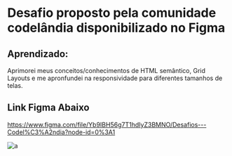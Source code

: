 # Desafio proposto pela comunidade codelândia disponibilizado no Figma

## Aprendizado:
Aprimorei meus conceitos/conhecimentos de HTML semântico, Grid Layouts e me apronfundei na responsividade para diferentes tamanhos de telas.



## Link Figma Abaixo
https://www.figma.com/file/Yb9IBH56g7T1hdIyZ3BMNO/Desafios---Codel%C3%A2ndia?node-id=0%3A1


![a](https://user-images.githubusercontent.com/102332042/182271075-4301a6aa-5ac6-4882-a01f-109ee2f85490.png)
